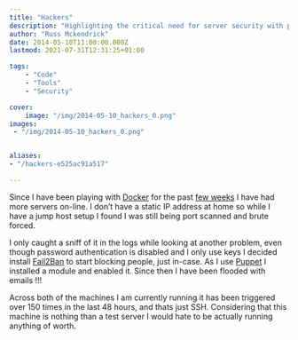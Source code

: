 ```yaml
---
title: "Hackers"
description: "Highlighting the critical need for server security with personal experiences of port scans and brute-force attacks, and how Fail2Ban provided protection."
author: "Russ Mckendrick"
date: 2014-05-10T11:00:00.000Z
lastmod: 2021-07-31T12:31:25+01:00

tags:
    - "Code"
    - "Tools"
    - "Security"

cover:
    image: "/img/2014-05-10_hackers_0.png" 
images:
 - "/img/2014-05-10_hackers_0.png"


aliases:
- "/hackers-e525ac91a517"

---
```


Since I have been playing with [Docker](/2014/05/04/yet-more-docker/) for the past [few weeks](/2014/04/27/more-docker/) I have had more servers on-line. I don’t have a static IP address at home so while I have a jump host setup I found I was still being port scanned and brute forced.

I only caught a sniff of it in the logs while looking at another problem, even though password authentication is disabled and I only use keys I decided install [Fail2Ban](http://www.fail2ban.org/) to start blocking people, just in-case. As I use [Puppet](https://github.com/russmckendrick/puppet) I installed a module and enabled it. Since then I have been flooded with emails !!!

Across both of the machines I am currently running it has been triggered over 150 times in the last 48 hours, and thats just SSH. Considering that this machine is nothing than a test server I would hate to be actually running anything of worth.
